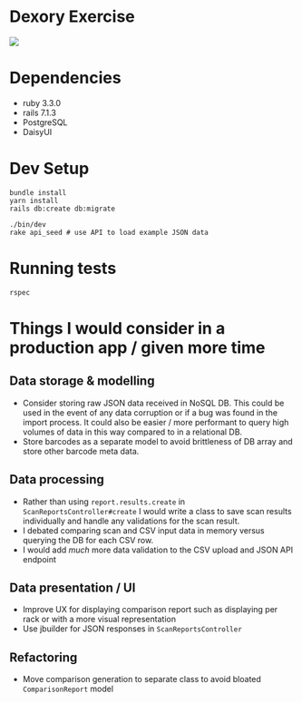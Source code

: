 # Dexory Exercise

![](demo.gif)

# Dependencies
* ruby 3.3.0
* rails 7.1.3
* PostgreSQL
* DaisyUI

# Dev Setup
```
bundle install
yarn install
rails db:create db:migrate

./bin/dev
rake api_seed # use API to load example JSON data
```

# Running tests
```
rspec
```

# Things I would consider in a production app / given more time
## Data storage & modelling
- Consider storing raw JSON data received in NoSQL DB. This could be used in the event of any data corruption or if a bug was found in the import process. It could also be easier / more performant to query high volumes of data in this way compared to in a relational DB.
- Store barcodes as a separate model to avoid brittleness of DB array and store other barcode meta data.

## Data processing
- Rather than using `report.results.create` in `ScanReportsController#create` I would write a class to save scan results individually and handle any validations for the scan result.
- I debated comparing scan and CSV input data in memory versus querying the DB for each CSV row.
- I would add _much_ more data validation to the CSV upload and JSON API endpoint

## Data presentation / UI
- Improve UX for displaying comparison report such as displaying per rack or with a more visual representation
- Use jbuilder for JSON responses in `ScanReportsController`

## Refactoring
- Move comparison generation to separate class to avoid bloated `ComparisonReport` model

